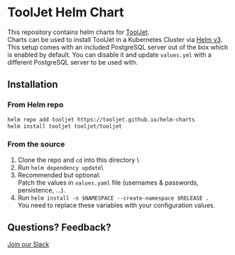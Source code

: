 # ToolJet Helm Chart
This repository contains helm charts for [ToolJet](https://github.com/ToolJet/ToolJet).\
Charts can be used to install ToolJet in a Kubernetes Cluster via [Helm v3](https://helm.sh).\
This setup comes with an included PostgreSQL server out of the box which is enabled by default. You can disable it and update `values.yml` with a different PostgreSQL server to be used with.

## Installation

### From Helm repo
```bash
helm repo add tooljet https://tooljet.github.io/helm-charts
helm install tooljet tooljet/tooljet
```

### From the source
1) Clone the repo and `cd` into this directory \
2) Run `helm dependency update`\
3) Recommended but optional:\
Patch the values in `values.yaml` file (usernames & passwords, persistence, ...).
4) Run `helm install -n $NAMESPACE --create-namespace $RELEASE .`\
You need to replace these variables with your configuration values.

## Questions? Feedback?
[Join our Slack](https://join.slack.com/t/tooljet/shared_invite/zt-r2neyfcw-KD1COL6t2kgVTlTtAV5rtg)
